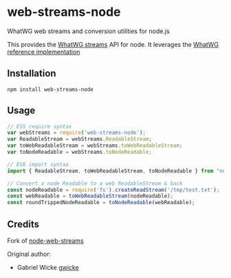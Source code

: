 # web-streams-node
WhatWG web streams and conversion utilities for node.js

This provides the [WhatWG streams](https://streams.spec.whatwg.org) API for
node. It leverages the [WhatWG reference
implementation](https://github.com/whatwg/streams)

## Installation
```
npm install web-streams-node
```

## Usage
```javascript
// ES5 require syntax
var webStreams = require('web-streams-node');
var ReadableStream = webStreams.ReadableStream;
var toWebReadableStream = webStreams.toWebReadableStream;
var toNodeReadable = webStreams.toNodeReadable;

// ES6 import syntax
import { ReadableStream, toWebReadableStream, toNodeReadable } from "node-web-streams";

// Convert a node Readable to a web ReadableStream & back
const nodeReadable = require('fs').createReadStream('/tmp/test.txt');
const webReadable = toWebReadableStream(nodeReadable);
const roundTrippedNodeReadable = toNodeReadable(webReadable);
```

## Credits
Fork of [node-web-streams](https://github.com/gwicke/node-web-streams)

Original author:
 - Gabriel Wicke [gwicke](https://github.com/gwicke)
